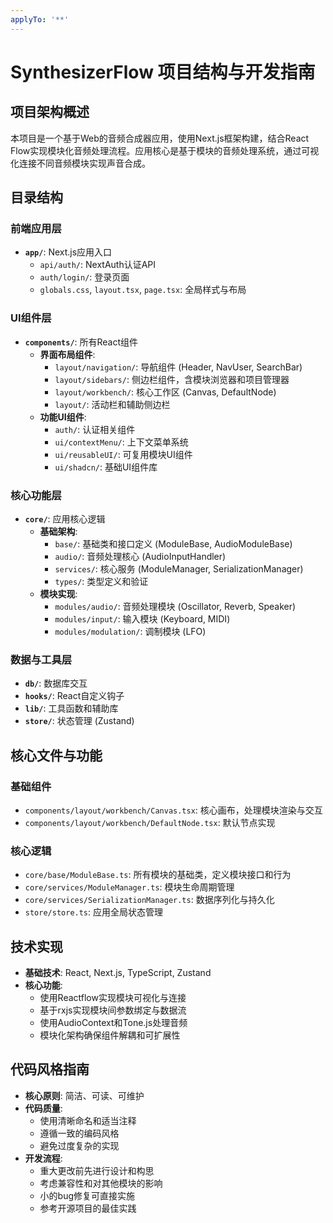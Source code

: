 ```yaml
---
applyTo: '**'
---
```


# SynthesizerFlow 项目结构与开发指南

## 项目架构概述

本项目是一个基于Web的音频合成器应用，使用Next.js框架构建，结合React Flow实现模块化音频处理流程。应用核心是基于模块的音频处理系统，通过可视化连接不同音频模块实现声音合成。

## 目录结构

### 前端应用层

- **`app/`**: Next.js应用入口
  - `api/auth/`: NextAuth认证API
  - `auth/login/`: 登录页面
  - `globals.css`, `layout.tsx`, `page.tsx`: 全局样式与布局

### UI组件层

- **`components/`**: 所有React组件
  - **界面布局组件**:
    - `layout/navigation/`: 导航组件 (Header, NavUser, SearchBar)
    - `layout/sidebars/`: 侧边栏组件，含模块浏览器和项目管理器
    - `layout/workbench/`: 核心工作区 (Canvas, DefaultNode)
    - `layout/`: 活动栏和辅助侧边栏
  - **功能UI组件**:
    - `auth/`: 认证相关组件
    - `ui/contextMenu/`: 上下文菜单系统
    - `ui/reusableUI/`: 可复用模块UI组件
    - `ui/shadcn/`: 基础UI组件库

### 核心功能层

- **`core/`**: 应用核心逻辑
  - **基础架构**:
    - `base/`: 基础类和接口定义 (ModuleBase, AudioModuleBase)
    - `audio/`: 音频处理核心 (AudioInputHandler)
    - `services/`: 核心服务 (ModuleManager, SerializationManager)
    - `types/`: 类型定义和验证
  - **模块实现**:
    - `modules/audio/`: 音频处理模块 (Oscillator, Reverb, Speaker)
    - `modules/input/`: 输入模块 (Keyboard, MIDI)
    - `modules/modulation/`: 调制模块 (LFO)

### 数据与工具层

- **`db/`**: 数据库交互
- **`hooks/`**: React自定义钩子
- **`lib/`**: 工具函数和辅助库
- **`store/`**: 状态管理 (Zustand)

## 核心文件与功能

### 基础组件

- `components/layout/workbench/Canvas.tsx`: 核心画布，处理模块渲染与交互
- `components/layout/workbench/DefaultNode.tsx`: 默认节点实现

### 核心逻辑

- `core/base/ModuleBase.ts`: 所有模块的基础类，定义模块接口和行为
- `core/services/ModuleManager.ts`: 模块生命周期管理
- `core/services/SerializationManager.ts`: 数据序列化与持久化
- `store/store.ts`: 应用全局状态管理

## 技术实现

- **基础技术**: React, Next.js, TypeScript, Zustand
- **核心功能**:
  - 使用Reactflow实现模块可视化与连接
  - 基于rxjs实现模块间参数绑定与数据流
  - 使用AudioContext和Tone.js处理音频
  - 模块化架构确保组件解耦和可扩展性

## 代码风格指南

- **核心原则**: 简洁、可读、可维护
- **代码质量**:
  - 使用清晰命名和适当注释
  - 遵循一致的编码风格
  - 避免过度复杂的实现
- **开发流程**:
  - 重大更改前先进行设计和构思
  - 考虑兼容性和对其他模块的影响
  - 小的bug修复可直接实施
  - 参考开源项目的最佳实践
